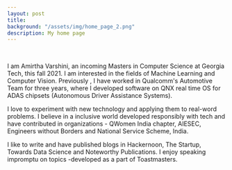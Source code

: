 ```yaml
---
layout: post
title: 
background: "/assets/img/home_page_2.png"
description: My home page
---
```


<!--
<hr width="60%">
<blockquote style="text-align: center;">
    <p></p>
</blockquote>
<hr width="60%">
-->

<br>

<p>I am Amirtha Varshini, an incoming Masters in Computer Science at Georgia Tech, this fall 2021. I am interested in the fields of Machine Learning and Computer Vision. Previously , I have worked in Qualcomm's Automotive Team for three years, where I developed software on QNX real time OS for ADAS chipsets (Autonomous Driver Assistance Systems).
<br>
</p>

<p>
I love to experiment with new technology and applying them to real-word problems. I believe in a inclusive world developed responsibly with tech and have contributed in organizations - QWomen India chapter, AIESEC, Engineers without Borders and National Service Scheme, India. 
</p>

<p>
I like to write and have published blogs in Hackernoon, The Startup, Towards Data Science and Noteworthy Publications. I enjoy speaking impromptu on topics -developed as a part of Toastmasters.
 </p>


